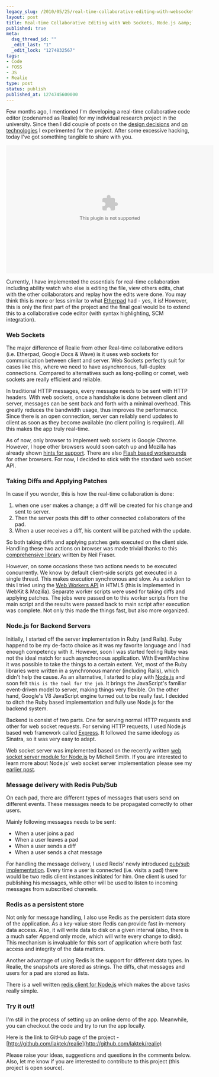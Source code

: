 ```yaml
---
legacy_slug: /2010/05/25/real-time-collaborative-editing-with-websockets-node-js-redis
layout: post
title: Real-time Collaborative Editing with Web Sockets, Node.js &amp; Redis
published: true
meta:
  dsq_thread_id: ""
  _edit_last: "1"
  _edit_lock: "1274832567"
tags:
- Code
- FOSS
- JS
- Realie
type: post
status: publish
published_at: 1274745600000
---
```

Few months ago, I mentioned I'm developing a real-time collaborative code editor (codenamed as Realie) for my individual research project in the university. Since then I did couple of posts on the <a href="http://www.web2media.net/laktek/2010/02/11/realie-project-data-structure-storage/">design decisions</a> and <a href="http://www.web2media.net/laktek/2010/02/16/building-real-time-web-apps-with-rails3/">on technologies</a> I experimented for the project. After some excessive hacking, today I've got something tangible to share with you.

<object classid='clsid:d27cdb6e-ae6d-11cf-96b8-444553540000' codebase='http://download.macromedia.com/pub/shockwave/cabs/flash/swflash.cab#version=9,0,115,0' width='560' height='345'><param name='movie' value='http://screenr.com/Content/assets/screenr_1116090935.swf' /><param name='flashvars' value='i=73493' /><param name='allowFullScreen' value='true' /><embed src='http://screenr.com/Content/assets/screenr_1116090935.swf' flashvars='i=73493' allowFullScreen='true' width='560' height='345' pluginspage='http://www.macromedia.com/go/getflashplayer'></embed></object>

Currently, I have implemented the essentials for real-time collaboration including ability watch who else is editing the file, view others edits, chat with the other collaborators and replay how the edits were done. You may think this is more or less similar to what <a href="http://etherpad.com" target="_blank">Etherpad</a> had - yes, it is! However, this is only the first part of the project and the final goal would be to extend this to a collaborative code editor (with syntax highlighting, SCM integration).

<h3>Web Sockets</h3>

The major difference of Realie from other Real-time collaborative editors (i.e. Etherpad, Google Docs & Wave) is it uses web sockets for communication between client and server. Web Sockets perfectly suit for cases like this, where we need to have asynchronous, full-duplex connections. Compared to alternatives such as long-polling or comet, web sockets are really efficient and reliable.

In traditional HTTP messages, every message needs to be sent with HTTP headers. With web sockets, once a handshake is done between client and server, messages can be sent back and forth with a minimal overhead. This greatly reduces the bandwidth usage, thus improves the performance. Since there is an open connection, server can reliably send updates to client as soon as they become available (no client polling is required). All this makes the app truly real-time.

As of now, only browser to implement web sockets is Google Chrome. However, I hope other browsers would soon catch up and Mozilla has already shown <a href="http://hacks.mozilla.org/2010/04/websockets-in-firefox/" target="_blank">hints for support</a>. There are also <a href="http://github.com/gimite/web-socket-js">Flash based workarounds</a> for other browsers. For now, I decided to stick with the standard web socket API.

<h3>Taking Diffs and Applying Patches</h3>

In case if you wonder, this is how the real-time collaboration is done:
<ol>
	<li> when one user makes a change; a diff will be created for his change and sent to server.</li>
	<li> Then the server posts this diff to other connected collaborators of the pad.</li>
	<li> When a user receives a diff, his content will be patched with the update.</li>
</ol>

So both taking diffs and applying patches gets executed on the client side. Handling these two actions on browser was made trivial thanks to this <a href="http://code.google.com/p/google-diff-match-patch/">comprehensive library</a> written by Neil Fraser.

However, on some occasions these two actions needs to be executed concurrently. We know by default client-side scripts get executed in a single thread. This makes execution synchronous and slow. As a solution to this I tried using the <a href="http://www.whatwg.org/specs/web-workers/current-work/" target="_blank">Web Workers API</a> in HTML5 (this is implemented in WebKit & Mozilla). Separate worker scripts were used for taking diffs and applying patches. The jobs were passed on to this worker scripts from the main script and the results were passed back to main script after execution was complete. Not only this made the things fast, but also more organized.

<h3>Node.js for Backend Servers</h3>

Initially, I started off the server implementation in Ruby (and Rails). Ruby happend to be my de-facto choice as it was my favorite language and I had enough competency with it. However, soon I was started feeling Ruby was not the ideal match for such asynchronous application. With EventMachine it was possible to take the things to a certain extent. Yet, most of the Ruby libraries were written in a synchronous manner (including Rails), which didn't help the cause. As an alternative, I started to play with <a href="http://nodejs.org">Node.js</a> and soon felt `this is the tool for the job`. It brings the JavaScript's familiar event-driven model to server, making things very flexible. On the other hand, Google's V8 JavaScript engine turned out to be really fast. I decided to ditch the Ruby based implementation and  fully use Node.js for the backend system.

Backend is consist of two parts. One for serving normal HTTP requests and other for web socket requests. For serving HTTP requests, I used Node.js based web framework called <a href="http://expressjs.com" target="_blank">Express</a>. It followed the same ideology as Sinatra, so it was very easy to adapt.

Web socket server was implemented based on the recently written <a href="http://github.com/miksago/node-websocket-server" target="_blank">web socket server module for Node.js</a> by Micheil Smith. If you are interested to learn more about Node.js' web socket server implementation please see my <a href="http://www.web2media.net/laktek/2010/05/04/implementing-web-socket-servers-with-node-js/">earlier post</a>.

<h3>Message delivery with Redis Pub/Sub</h3>

On each pad, there are different types of messages that users send on different events. These messages needs to be propagated correctly to other users.

Mainly following messages needs to be sent:
<ul>
	<li>When a user joins a pad</li>
	<li>When a user leaves a pad</li>
	<li>When a user sends a diff</li>
	<li>When a user sends a chat message</li>
</ul>

For handling the message delivery, I used Redis' newly introduced <a href="http://code.google.com/p/redis/wiki/PublishSubscribe" target="_blank">pub/sub implementation</a>. Every time a user is connected (i.e. visits a pad) there would be two redis client instances initiated for him. One client is used for publishing his messages, while other will be used to listen to incoming messages from subscribed channels.

<h3>Redis as a persistent store</h3>

Not only for message handling, I also use Redis as the persistent data store of the application. As a key-value store Redis can provide fast in-memory data access. Also, it will write data to disk on a given interval (also, there is a much safer Append only mode, which will write every change to disk). This mechanism is invaluable for this sort of application where both fast access and integrity of the data matters.

Another advantage of using Redis is the support for different data types. In Realie, the snapshots are stored as strings. The diffs, chat messages and users for a pad are stored as lists.

There is a well written <a href="http://github.com/fictorial/redis-node-client" target="_blank">redis client for Node.js</a> which makes the above tasks really simple.

<h3>Try it out!</h3>

I'm still in the process of setting up an online demo of the app. Meanwhile, you can checkout the code and try to run the app locally.

Here is the link to GitHub page of the project - [http://github.com/laktek/realie](http://github.com/laktek/realie)

Please raise your ideas, suggestions and questions in the comments below. Also, let me know if you are interested to contribute to this project (this project is open source).
